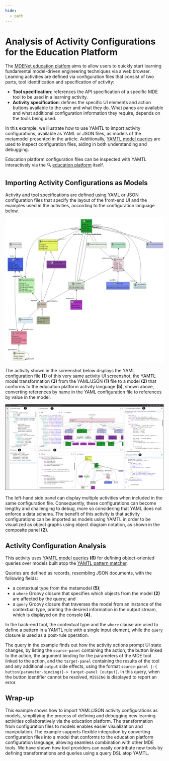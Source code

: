 ```yaml
---
hide:
  - path
---
```


# Analysis of Activity Configurations for the Education Platform

The [MDENet education platfom](https://github.com/mdenet/educationplatform) aims to allow users to quickly start learning fundamental model-driven engineering techniques via a web browser. Learning activities are defined via configuration files that consist of two parts, tool identification and specification of activity:

* **Tool specification**: references the API specification of a specific MDE tool to be used in a learning activity.
* **Activity specification**: defines the specific UI elements and action buttons available to the user and what they do. What panes are available and what additional configuration information they require, depends on the tools being used.

In this example, we illustrate how to use YAMTL to import activity configurations, available as YAML or JSON files, as models of the metamodel presented in the article. Additionally, [YAMTL model queries](https://yamtl.github.io/examples/query-dsl.html) are used to inspect configuration files, aiding in both understanding and debugging. 

Education platform configuration files can be inspected with YAMTL interactively via the 🔍 [education platform](https://yamtl.github.io/playground/?activities=https://yamtl.github.io/playground-activities/yamtl-activity-inspection.yml) itself.

## Importing Activity Configurations as Models

Activity and tool specifications are defined using YAML or JSON configuration files that specify the layout of the front-end UI and the examples used in the activities, according to the configuration language below. 

![Configuration language of the education platform](images/ep_tool_activity_mm.jpg)

The activity shown in the screenshot below displays the YAML configuration file **(1)** of this very same activity UI screenshot, the YAMTL model transformation **(3)** from the YAML/JSON **(1)** file to a model **(2)** that conforms to the education platform activity language **(5)**, shown above, converting references by name in the YAML configuration file to references by value in the model. 

![YAMTL inspection of activity configurations for the education platform](images/yamtl_activity_inspection.jpg)

The left-hand side panel can display multiple activities when included in the same configuration file. Consequently, these configurations can become lengthy and challenging to debug, more so considering that YAML does not enforce a data schema. The benefit of this activity is that activity configurations can be imported as models using YAMTL in order to be visualized as object graphs using object diagram notation, as shown in the composite panel **(2)**.


## Activity Configuration Analysis

This activity uses [YAMTL model queries](https://yamtl.github.io/examples/query-dsl.html) **(6)** for defining object-oriented queries over models built atop the [YAMTL pattern matcher](https://yamtl.github.io/yamtl-reference.html#pattern-matching-semantics). 

Queries are defined as records, resembling JSON documents, with the following fields: 

* a contextual type from the metamodel **(5)**; 
* a `where` Groovy closure that specifies which objects from the model **(2)** are affected by the query; and 
* a `query` Groovy closure that traverses the model from an instance of the contextual type, printing the desired information in the output stream, which is displayed on the console **(4)**. 

In the back-end tool, the contextual type and the `where` clause are used to define a pattern in a YAMTL rule with a single input element, while the `query` closure is used as a post-rule operation.

The query in the example finds out how the activity actions prompt UI state changes, by listing the `source-panel` containing the action, the button linked to the action, the argument binding for the parameters of the MDE tool linked to the action, and the `target-panel` containing the results of the tool and any additional `output` side effects, using the format `source-panel |-{ button(parameter-binding)}-> target-panel [output]`. In this query, when the button identifier cannot be resolved, `MISSING` is displayed to report an error.

## Wrap-up

This example shows how to import YAML/JSON activity configurations as models, simplifying the process of defining and debugging new learning activities collaboratively via the education platform. The transformation from configuration files to models enables easier visualization and manipulation. The example supports flexible integration by converting configuration files into a model that conforms to the education platform configuration language, allowing seamless combination with other MDE tools. We have shown how tool providers can easily contribute new tools by defining transformations and queries using a query DSL atop YAMTL.
